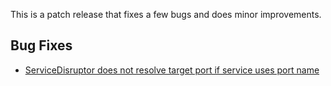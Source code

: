 This is a patch release that fixes a few bugs and does minor improvements.

## Bug Fixes
- [ServiceDisruptor does not resolve target port if service uses port name](https://github.com/grafana/xk6-disruptor/issues/130)

